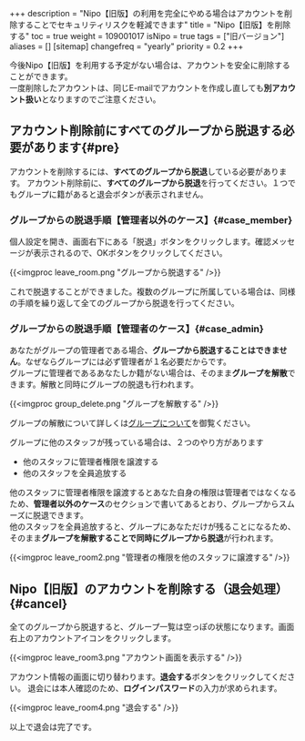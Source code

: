 +++
description = "Nipo【旧版】の利用を完全にやめる場合はアカウントを削除することでセキュリティリスクを軽減できます"
title = "Nipo【旧版】を削除する"
toc = true
weight = 109001017
isNipo = true
tags = ["旧バージョン"]
aliases = []
[sitemap]
  changefreq = "yearly"
  priority = 0.2
+++


今後Nipo【旧版】を利用する予定がない場合は、アカウントを安全に削除することができます。  
一度削除したアカウントは、同じE-mailでアカウントを作成し直しても**別アカウント扱い**となりますのでご注意ください。

## アカウント削除前にすべてのグループから脱退する必要があります{#pre}

アカウントを削除するには、**すべてのグループから脱退**している必要があります。
アカウント削除前に、**すべてのグループから脱退**を行ってください。１つでもグループに籍があると退会ボタンが表示されません。

### グループからの脱退手順【管理者以外のケース】{#case_member}

個人設定を開き、画面右下にある「脱退」ボタンをクリックします。確認メッセージが表示されるので、OKボタンをクリックしてください。

{{<imgproc leave_room.png "グループから脱退する" />}}

これで脱退することができました。複数のグループに所属している場合は、同様の手順を繰り返して全てのグループから脱退を行ってください。

### グループからの脱退手順【管理者のケース】{#case_admin}

あなたがグループの管理者である場合、**グループから脱退することはできません**。なぜならグループには必ず管理者が１名必要だからです。  
グループに管理者であるあなたしか籍がない場合は、そのまま**グループを解散**できます。解散と同時にグループの脱退も行われます。

{{<imgproc group_delete.png "グループを解散する" />}}

グループの解散について詳しくは[グループについて](/legacy/manual/group/)を御覧ください。

グループに他のスタッフが残っている場合は、２つのやり方があります

- 他のスタッフに管理者権限を譲渡する
- 他のスタッフを全員追放する

他のスタッフに管理者権限を譲渡するとあなた自身の権限は管理者ではなくなるため、**管理者以外のケース**のセクションで書いてあるとおり、グループからスムーズに脱退できます。  
他のスタッフを全員追放すると、グループにあなただけが残ることになるため、そのまま**グループを解散することで同時にグループから脱退**が行われます。

{{<imgproc leave_room2.png "管理者の権限を他のスタッフに譲渡する" />}}

## Nipo【旧版】のアカウントを削除する（退会処理）{#cancel}

全てのグループから脱退すると、グループ一覧は空っぽの状態になります。画面右上のアカウントアイコンをクリックします。

{{<imgproc leave_room3.png "アカウント画面を表示する" />}}

アカウント情報の画面に切り替わります。**退会する**ボタンをクリックしてください。
退会には本人確認のため、**ログインパスワード**の入力が求められます。

{{<imgproc leave_room4.png "退会する" />}}

以上で退会は完了です。
